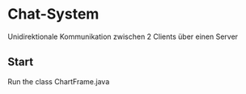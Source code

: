 # Chat-System
Unidirektionale Kommunikation zwischen 2 Clients über einen Server

## Start
Run the class ChartFrame.java